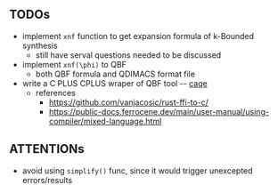 ## TODOs

- implement `xnf` function to get expansion formula of k-Bounded synthesis
    - still have serval questions needed to be discussed
- implement `xnf(\phi)` to QBF
    - both QBF formula and QDIMACS format file
- write a C PLUS CPLUS wraper of QBF tool -- [caqe](https://github.com/ltentrup/caqe)
    - references
        - https://github.com/vanjacosic/rust-ffi-to-c/
        - https://public-docs.ferrocene.dev/main/user-manual/using-compiler/mixed-language.html

## ATTENTIONs

- avoid using `simplify()` func, since it would trigger unexcepted errors/results